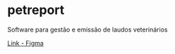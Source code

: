 # petreport
Software para gestão e emissão de laudos veterinários

[Link - Figma](https://www.figma.com/proto/9ZzJvk9mQ1zIeIF3sorYUY/Pet-Report?node-id=3-5544&t=VnAMOXvvDszHkbWH-1)

